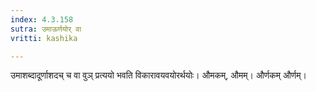 ```yaml
---
index: 4.3.158
sutra: उमाऊर्णयोर् वा
vritti: kashika

---
```

उमाशब्दादूर्णाशदच् च वा वुञ् प्रत्ययो भवति विकारावयवयोरर्थयोः। औमकम्, औमम्। और्णकम् और्णम्।